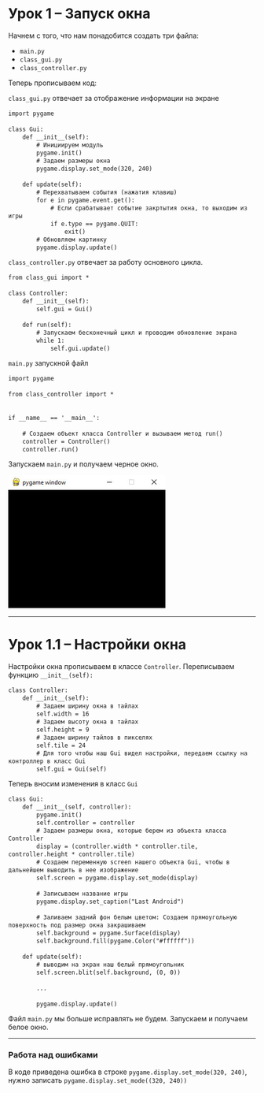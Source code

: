 # Урок 1 – Запуск окна
Начнем с того, что нам понадобится создать три файла:
- `main.py`
- `class_gui.py`
- `class_controller.py`

Теперь прописываем код:

`class_gui.py` отвечает за отображение информации на экране

    import pygame
    
    class Gui:
        def __init__(self):
            # Инициируем модуль
            pygame.init()
            # Задаем размеры окна
            pygame.display.set_mode(320, 240)
    
        def update(self):
            # Перехватываем события (нажатия клавиш)
            for e in pygame.event.get():
                # Если срабатывает событие закртытия окна, то выходим из игры
                if e.type == pygame.QUIT:
                    exit()
            # Обновляем картинку
            pygame.display.update()

`class_controller.py` отвечает за работу основного цикла.

    from class_gui import *

    class Controller:
        def __init__(self):
            self.gui = Gui()

        def run(self):
            # Запускаем бесконечный цикл и проводим обновление экрана
            while 1:
                self.gui.update()

`main.py` запускной файл

    import pygame
    
    from class_controller import *
    
    
    if __name__ == '__main__':
        
        # Создаем объект класса Controller и вызываем метод run()
        controller = Controller()
        controller.run()

Запускаем `main.py` и получаем черное окно.

![Черное окно](/images/1-0-1.jpg)

---

# Урок 1.1 – Настройки окна

Настройки окна прописываем в классе `Controller`. Переписываем функцию `__init__(self):`

    class Controller:
        def __init__(self):
            # Задаем ширину окна в тайлах
            self.width = 16
            # Задаем высоту окна в тайлах
            self.height = 9
            # Задаем ширину тайлов в пикселях
            self.tile = 24
            # Для того чтобы наш Gui видел настройки, передаем ссылку на контроллер в класс Gui
            self.gui = Gui(self)

Теперь вносим изменения в класс `Gui`

    class Gui:
        def __init__(self, controller):
            pygame.init()
            self.controller = controller
            # Задаем размеры окна, которые берем из объекта класса Controller
            display = (controller.width * controller.tile, controller.height * controller.tile)
            # Создаем переменную screen нашего объекта Gui, чтобы в дальнейшем выводить в нее изображение
            self.screen = pygame.display.set_mode(display)
    
            # Записываем название игры
            pygame.display.set_caption("Last Android")
    
            # Заливаем задний фон белым цветом: Создаем прямоугольную поверхность под размер окна закрашиваем
            self.background = pygame.Surface(display)
            self.background.fill(pygame.Color("#ffffff"))

        def update(self):
            # выводим на экран наш белый прямоугольник
            self.screen.blit(self.background, (0, 0))
    
            ...
    
            pygame.display.update()

Файл `main.py` мы больше исправлять не будем. Запускаем и получаем белое окно.

---

### Работа над ошибками

В коде приведена ошибка в строке `pygame.display.set_mode(320, 240)`, нужно записать `pygame.display.set_mode((320, 240))`
